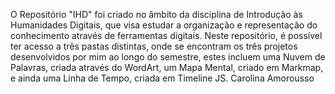 O Repositório "IHD" foi criado no âmbito da disciplina de Introdução às Humanidades Digitais, que visa estudar a organização e representação do conhecimento através de ferramentas digitais. Neste repositório, é possível ter acesso a três pastas distintas, onde se encontram os três projetos desenvolvidos por mim ao longo do semestre, estes incluem uma Nuvem de Palavras, criada através do WordArt, um Mapa Mental, criado em Markmap, e ainda uma Linha de Tempo, criada em Timeline JS.
Carolina Amorousso
